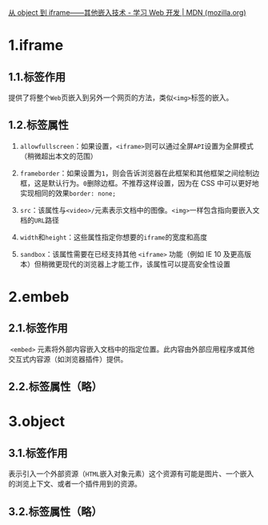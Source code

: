 [从 object 到 iframe——其他嵌入技术 - 学习 Web 开发 | MDN (mozilla.org)](https://developer.mozilla.org/zh-CN/docs/Learn/HTML/Multimedia_and_embedding/Other_embedding_technologies)

# 1.iframe

## 1.1.标签作用

提供了将整个`Web`页嵌入到另外一个网页的方法，类似`<img>`标签的嵌入。

## 1.2.标签属性

1. `allowfullscreen`：如果设置，`<iframe>`则可以通过全屏`API`设置为全屏模式（稍微超出本文的范围）

2. `frameborder`：如果设置为`1`，则会告诉浏览器在此框架和其他框架之间绘制边框，这是默认行为。`0`删除边框。不推荐这样设置，因为在 CSS 中可以更好地实现相同的效果`border: none;`

3. `src`：该属性与`<video>/`元素表示文档中的图像。`<img>`一样包含指向要嵌入文档的`URL`路径

4. `width`和`height`：这些属性指定你想要的`iframe`的宽度和高度

5. `sandbox`：该属性需要在已经支持其他 `<iframe>` 功能（例如 IE 10 及更高版本）但稍微更现代的浏览器上才能工作，该属性可以提高安全性设置

# 2.embeb

## 2.1.标签作用

 `<embed>` 元素将外部内容嵌入文档中的指定位置。此内容由外部应用程序或其他交互式内容源（如浏览器插件）提供。

## 2.2.标签属性（略）

# 3.object

## 3.1.标签作用

表示引入一个外部资源（`HTML`嵌入对象元素）这个资源有可能是图片、一个嵌入的浏览上下文、或者一个插件用到的资源。

## 3.2.标签属性（略）
